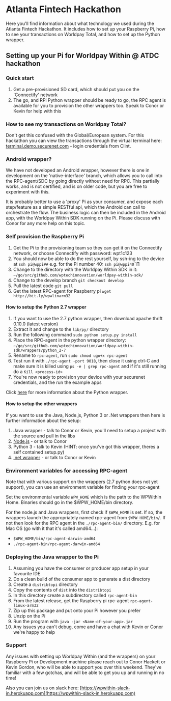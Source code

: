 # Atlanta Fintech Hackathon
Here you'll find information about what technology we used during the Atlanta Fintech Hackathon. It includes how to set up your Raspberry Pi, how to see your transactions on Worldpay Total, and how to set up the Python wrapper.

## Setting up your Pi for Worldpay Within @ ATDC hackathon

### Quick start

1.  Get a pre-provisioned SD card, which should put you on the 'Connectify' network
2.  The go, and RPi Python wrapper should be ready to go, the RPC agent is available for you to provision the other wrappers too. Speak to Conor or Kevin for help with this

### How to see my transactions on Worldpay Total?

Don't get this confused with the Global/European system. For this hackathon you can view the transactions through the virtual terminal here: [terminal.demo.securenet.com](https://terminal.demo.securenet.com) - login credentials from Clint.

### Android wrapper?

We have not developed an Android wrapper, however there is one in development on the 'native-interface' branch, which allows you to call into the RPC-agent/SDC by going directly without need for RPC. This partially works, and is not certified, and is on older code, but you are free to experiment with this.

It is probably better to use a 'proxy' Pi as your consumer, and expose each step/feature as a simple RESTful api, which the Android can call to orchestrate the flow. The business logic can then be included in the Android app, with the Worldpay Within SDK running on the Pi. Please discuss with Conor for any more help on this topic.

### Self provision the Raspberry Pi

1.  Get the Pi to the provisioning team so they can get it on the Connectify network, or choose Connectify with password: wpt1c123
2.  You should now be able to do the rest yourself, by ssh-ing to the device at `ssh pi@wppi##` e.g. for the Pi number 40: `ssh pi@wppi40`˜∏
3.  Change to the directory with the Worldpay Within SDK in it: `~/go/src/github.com/wptechinnovation/worldpay-within-sdk/`
4.  Change to the develop branch `git checkout develop`
5.  Pull the latest code `git pull`
6.  Get the latest RPC-agent for Raspberry pi `wget http://bit.ly/wpwlinarm32`

#### How to setup the Python 2.7 wrapper

1.  If you want to use the 2.7 python wrapper, then download apache thrift 0.10.0 (latest version)
2.  Extract it and change to the `lib/py/` directory
3.  Run the following command `sudo python setup.py install`
4.  Place the RPC-agent in the python wrapper directory: `~/go/src/github.com/wptechinnovation/worldpay-within-sdk/wrappers/python_2-7`
5.  Rename to `rpc-agent`, run `sudo chmod ugo+x rpc-agent`
6.  Test run it with `./rpc-agent -port 9018`, then close it using ctrl-C and make sure it is killed using `ps -e | grep rpc-agent` and if it's still running do a `Kill <process-id>`
7.  You're now ready to provision your device with your securenet credentials, and the run the example apps

Click [here](python27) for more information about the Python wrapper.

#### How to setup the other wrappers

If you want to use the Java, Node.js, Python 3 or .Net wrappers then here is further information about the setup:

1.  Java wrapper - talk to Conor or Kevin, you'll need to setup a project with the source and pull in the libs
2.  [Node.js](nodejs) - or talk to Conor
3.  Python 3 - talk to Kevin (HINT: once you've got this wrapper, theres a self contained setup.py)
4.  [.net wrapper](dotnet) - or talk to Conor or Kevin

### Environment variables for accessing RPC-agent

Note that with various support on the wrappers (2.7 python does not yet support), you can use an environment variable for finding your rpc-agent

Set the environmental variable `WPW_HOME` which is the path to the WPWithin Home. Binaries should go in the $WPW_HOME/bin directory.

For the node.js and Java wrappers, first check if `$WPW_HOME` is set. If so, the wrappers launch the appropriately named rpc-agent from `$WPW_HOME/bin/`. If not then look for the RPC agent in the `./rpc-agent-bin/` directory. E.g. for Mac OS (go with it that it's called amd64...):

*   `$WPW_HOME/bin/rpc-agent-darwin-amd64`
*   `./rpc-agent-bin/rpc-agent-darwin-amd64`

### Deploying the Java wrapper to the Pi

1.  Assuming you have the consumer or producer app setup in your favourite IDE
2.  Do a clean build of the consumer app to generate a dist directory
3.  Create a `distribtopi` directory
4.  Copy the contents of `dist` into the `distribtopi`
5.  In this directory create a subdirectory called `rpc-agent-bin`
6.  From the latest release, get the Raspberry pi rpc-agent `rpc-agent-linux-arm32`
7.  Zip up this package and put onto your Pi however you prefer
8.  Unzip on the Pi
9.  Run the program with `java -jar <Name-of-your-app>.jar`
10.  Any issues you can't debug, come and have a chat with Kevin or Conor we're happy to help

### Support

Any issues with setting up Worldpay Within (and the wrappers) on your Raspberry Pi or Development machine please reach out to Conor Hackett or Kevin Gordon, who will be able to support you over this weekend. They've familiar with a few gotchas, and will be able to get you up and running in no time!

Also you can join us on slack here: [https://wpwithin-slack-in.herokuapp.com](https://wpwithin-slack-in.herokuapp.com)